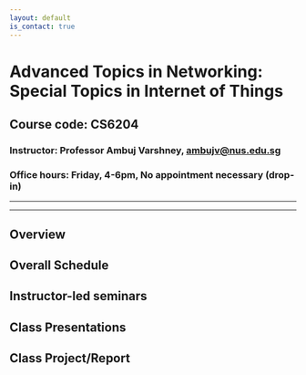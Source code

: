 ```yaml
---
layout: default
is_contact: true
---
```


# Advanced Topics in Networking: Special Topics in Internet of Things  
## Course code: CS6204  
### Instructor: Professor Ambuj Varshney, ambujv@nus.edu.sg    
### Office hours: Friday, 4-6pm, No appointment necessary (drop-in)  

----
****

## Overview  


## Overall Schedule

## Instructor-led seminars


## Class Presentations  


## Class Project/Report  
